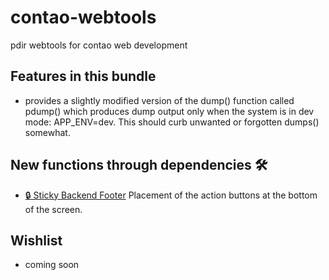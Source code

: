 # contao-webtools
pdir webtools for contao web development

## Features in this bundle
- provides a slightly modified version of the dump() function called pdump() which produces dump output only when the system is in dev mode: APP_ENV=dev. This should curb unwanted or forgotten dumps() somewhat.

## New functions through dependencies 🛠

- [🔒 Sticky Backend Footer](https://github.com/pdir/contao-sticky-footer/) Placement of the action buttons at the bottom of the screen.

## Wishlist
- coming soon
